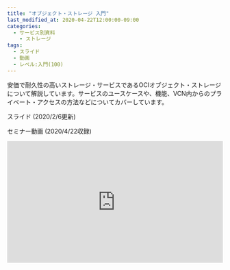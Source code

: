 ```yaml
---
title: "オブジェクト・ストレージ 入門"
last_modified_at: 2020-04-22T12:00:00-09:00
categories:
  - サービス別資料
    - ストレージ
tags:
  - スライド
  - 動画
  - レベル:入門(100)
---
```


安価で耐久性の高いストレージ・サービスであるOCIオブジェクト・ストレージについて解説しています。サービスのユースケースや、機能、VCN内からのプライベート・アクセスの方法などについてカバーしています。


スライド (2020/2/6更新)  
<div style="max-width:768px">
<script async class="speakerdeck-embed" data-id="e01e15341d2e43adbf149afaf86f0719" data-ratio="1.77777777777778" src="//speakerdeck.com/assets/embed.js"></script>
</div>


セミナー動画 (2020/4/22収録)  
<div style="max-width:768px"><div style="position:relative;padding-bottom:56.25%"><iframe id="kaltura_player" src="https://cdnapisec.kaltura.com/p/2171811/sp/217181100/embedIframeJs/uiconf_id/35965902/partner_id/2171811?iframeembed=true&playerId=kaltura_player&entry_id=0_mtxzmt85&flashvars[streamerType]=auto&amp;flashvars[localizationCode]=en&amp;flashvars[leadWithHTML5]=true&amp;flashvars[sideBarContainer.plugin]=true&amp;flashvars[sideBarContainer.position]=left&amp;flashvars[sideBarContainer.clickToClose]=true&amp;flashvars[chapters.plugin]=true&amp;flashvars[chapters.layout]=vertical&amp;flashvars[chapters.thumbnailRotator]=false&amp;flashvars[streamSelector.plugin]=true&amp;flashvars[EmbedPlayer.SpinnerTarget]=videoHolder&amp;flashvars[dualScreen.plugin]=true&amp;flashvars[hotspots.plugin]=1&amp;flashvars[Kaltura.addCrossoriginToIframe]=true&amp;&wid=1_dth7meyc" width="768" height="432" allowfullscreen webkitallowfullscreen mozAllowFullScreen allow="autoplay *; fullscreen *; encrypted-media *" sandbox="allow-forms allow-same-origin allow-scripts allow-top-navigation allow-pointer-lock allow-popups allow-modals allow-orientation-lock allow-popups-to-escape-sandbox allow-presentation allow-top-navigation-by-user-activation" frameborder="0" title="Kaltura Player" style="position:absolute;top:0;left:0;width:100%;height:100%"></iframe></div></div>